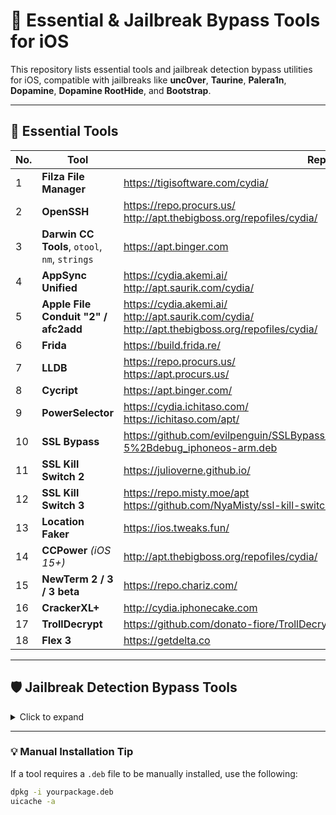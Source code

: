 # 📱 Essential & Jailbreak Bypass Tools for iOS

This repository lists essential tools and jailbreak detection bypass utilities for iOS, compatible with jailbreaks like **unc0ver**, **Taurine**, **Palera1n**, **Dopamine**, **Dopamine RootHide**, and **Bootstrap**.

---

## 🧰 Essential Tools



| No. | Tool                          | Repository / Notes |
|-----|-------------------------------|--------------------|
| 1   | **Filza File Manager**        | https://tigisoftware.com/cydia/ |
| 2   | **OpenSSH**                   | https://repo.procurs.us/ <br> http://apt.thebigboss.org/repofiles/cydia/ |
| 3   | **Darwin CC Tools**, `otool`, `nm`, `strings` | https://apt.binger.com |
| 4   | **AppSync Unified**           | https://cydia.akemi.ai/ <br> http://apt.saurik.com/cydia/ |
| 5   | **Apple File Conduit "2" / afc2add** | https://cydia.akemi.ai/ <br> http://apt.saurik.com/cydia/ <br> http://apt.thebigboss.org/repofiles/cydia/ |
| 6   | **Frida**                     | https://build.frida.re/ |
| 7   | **LLDB**                      | https://repo.procurs.us/ <br> https://apt.procurs.us/ |
| 8   | **Cycript**                   | https://apt.binger.com/ |
| 9   | **PowerSelector**            | https://cydia.ichitaso.com/ <br> https://ichitaso.com/apt/ |
| 10  | **SSL Bypass**                | https://github.com/evilpenguin/SSLBypass/blob/main/packages/com.evilpenguin.sslbypass_1.0-5%2Bdebug_iphoneos-arm.deb |
| 11  | **SSL Kill Switch 2**         | https://julioverne.github.io/ |
| 12  | **SSL Kill Switch 3**         | https://repo.misty.moe/apt <br> https://github.com/NyaMisty/ssl-kill-switch3/releases/tag/v1.5.1 |
| 13  | **Location Faker**            | https://ios.tweaks.fun/ |
| 14  | **CCPower** *(iOS 15+)*       | http://apt.thebigboss.org/repofiles/cydia/ |
| 15  | **NewTerm 2 / 3 / 3 beta**    | https://repo.chariz.com/ |
| 16  | **CrackerXL+**                | http://cydia.iphonecake.com |
| 17  | **TrollDecrypt**              | https://github.com/donato-fiore/TrollDecrypt/releases |
| 18  | **Flex 3**                    | https://getdelta.co |



---

## 🛡️ Jailbreak Detection Bypass Tools

<details>
<summary>Click to expand</summary>

| No. | Tool                 | Repository / Notes |
|-----|----------------------|--------------------|
| 1   | **Shadow**           | https://ios.jjolano.me/ |
| 2   | **HideJB**           | http://apt.thebigboss.org/repofiles/cydia/ |
| 3   | **AJB**              | http://apt.thebigboss.org/repofiles/cydia/ |
| 4   | **Hestia**           | https://havoc.app/ |
| 5   | **Liberty Lite**     | https://ryleyangus.com/repo/ |
| 6   | **A-Bypass**         | https://repo.co.kr/ |
| 7   | **Kern Bypass**      | https://repo.misty.moe/apt/ <br> https://cydia.ichitaso.com/ |
| 8   | **unsub**            | https://repo.hackyouriphone.org/ |
| 9   | **VnodeBypass**      | https://cydia.ichitaso.com/ <br> *Disable to use Cydia* |
| 10  | **JailProtect**      | https://julioverne.github.io/ |
| 11  | **Choicy**           | http://apt.thebigboss.org/repofiles/cydia/ |
| 12  | **FlyJB X**          | https://mrepo.org/ <br> *Enable Dobby in Tweaks app* |
| 13  | **iHide**            | https://repo.kc57.com/ |
| 14  | **bypassJB** *(SniperBypassJB)* | http://apt.thebigboss.org/repofiles/cydia/ |

</details>

---

### 💡 Manual Installation Tip

If a tool requires a `.deb` file to be manually installed, use the following:

```sh
dpkg -i yourpackage.deb
uicache -a
